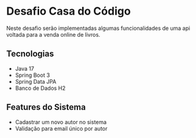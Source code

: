 # Desafio Casa do Código

Neste desafio serão implementadas algumas funcionalidades de uma api voltada para a venda online de livros.

## Tecnologias
- Java 17
- Spring Boot 3
- Spring Data JPA
- Banco de Dados H2

## Features do Sistema
- Cadastrar um novo autor no sistema
- Validação para email único por autor



